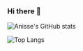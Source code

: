 ### Hi there 👋

<!--
**AnisseHounaoui/AnisseHounaoui** is a ✨ _special_ ✨ repository because its `README.md` (this file) appears on your GitHub profile.

Here are some ideas to get you started:

- 🔭 I’m currently working on ...
- 🌱 I’m currently learning ...
- 👯 I’m looking to collaborate on ...
- 🤔 I’m looking for help with ...
- 💬 Ask me about ...
- 📫 How to reach me: ...
- 😄 Pronouns: ...
- ⚡ Fun fact: ...
-->

![Anisse's GitHub stats](https://github-readme-stats.vercel.app/api?username=AnisseHounaoui)

![Top Langs](https://github-readme-stats.vercel.app/api/top-langs/?username=AnisseHounaoui&layout=compact)


